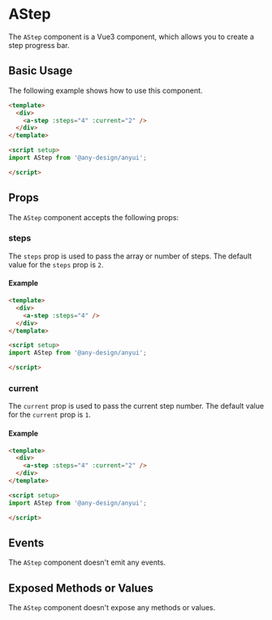 # AStep

The `AStep` component is a Vue3 component, which allows you to create a step progress bar. 

## Basic Usage

The following example shows how to use this component.

```html
<template>
  <div>
    <a-step :steps="4" :current="2" />
  </div>
</template>

<script setup>
import AStep from '@any-design/anyui';

</script>
```

## Props

The `AStep` component accepts the following props:

### steps

The `steps` prop is used to pass the array or number of steps. The default value for the `steps` prop is `2`.

#### Example

```html
<template>
  <div>
    <a-step :steps="4" />
  </div>
</template>

<script setup>
import AStep from '@any-design/anyui';

</script>
```

### current

The `current` prop is used to pass the current step number. The default value for the `current` prop is `1`.

#### Example

```html
<template>
  <div>
    <a-step :steps="4" :current="2" />
  </div>
</template>

<script setup>
import AStep from '@any-design/anyui';

</script>
```

## Events

The `AStep` component doesn't emit any events.

## Exposed Methods or Values

The `AStep` component doesn't expose any methods or values.